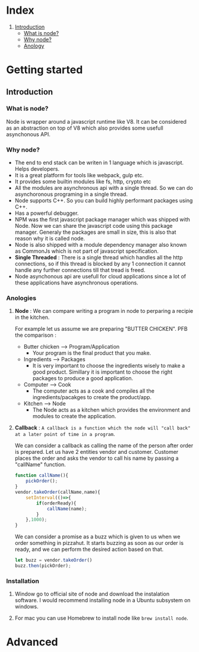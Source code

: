 


<span id="top"></span>

# Index

1. [Introduction](#introduction)
    - [What is node?](#whatisnode)
    - [Why node?](#whynode)
    - [Anology](#anology)


# Getting started


## Introduction 
<span id="introduction"></span>

### What is node?
<span id="whatisnode"></span>
Node is wrapper around a javascript runtime like V8. It can be considered as an abstraction on top of V8 which also provides some usefull asynchonous API.

### Why node?
<span id="whynode"></span>
- The end to end stack can be writen in 1 language which is javascript. Helps developers.
- It is a great platform for tools like webpack, gulp etc.
- It provides some builtin modules like fs, http, crypto etc
- All the modules are asynchronous api with a single thread. So we can do asynchoronous programing in a single thread.
- Node supports C++. So you can build highly performant packages using C++.
- Has a powerful debugger. 
- NPM was the first javascript package manager which was shipped with Node. Now we can share the javascript code using this package manager. Generaly the packages are small in size, this is also that reason why it is called node.
- Node is also shipped with a module dependency manager also known as CommonJs which is not part of javascript specification.
- **Single Threaded** : There is a single thread which handles all the http connections, so if this thread is blocked by any 1 connection it cannot handle any further connections till that tread is freed.
- Node asynchonous api are usefull for cloud applications since a lot of these applications have asynchronous operations.

### Anologies
<span id="anology"></span>

1. **Node** : We can compare writing a program in node to perparing a recipie in the kitchen.

    For example let us assume we are preparing "BUTTER CHICKEN". PFB the comparison :
    - Butter chicken    -->     Program/Application
        - Your program is the final product that you make.
    - Ingredients       -->     Packages
        - It is very important to choose the ingredients wisely to make a good product. Simillary it is important to choose the right packages to produce a good application.
    - Computer          -->     Cook
        - The computer acts as a cook and compiles all the ingredients/pacakges to create the product/app.
    - Kitchen           -->     Node
        - The Node acts as a kitchen which provides the environment and modules to create the application.

2. **Callback** : `A callback is a function which the node will "call back" at a later point of time in a program`.

    We can consider a callback as calling the name of the person after order is prepared. Let us have 2 entities vendor and customer. Customer places the order and asks the vendor to call his name by passing a "callName" function.

    ```javascript
    function callName(){
        pickOrder();
    }
    vendor.takeOrder(callName,name){
        setInterval(()=>{
            if(orderReady){
                callName(name);
            }
        },1000);
    }
    ```



    We can consider a promise as a buzz which is given to us when we order something in pizzahut. It starts buzzing as soon as our order is ready, and we can perform the desired action based on that.

    ```javascript
    let buzz = vendor.takeOrder()
    buzz.then(pickOrder);
    ```

### Installation

1. Window go to official site of node and download the instalation software. I would recommend installing node in a Ubuntu subsystem on windows.

2. For mac you can use Homebrew to install node like `brew install node`.




# Advanced

